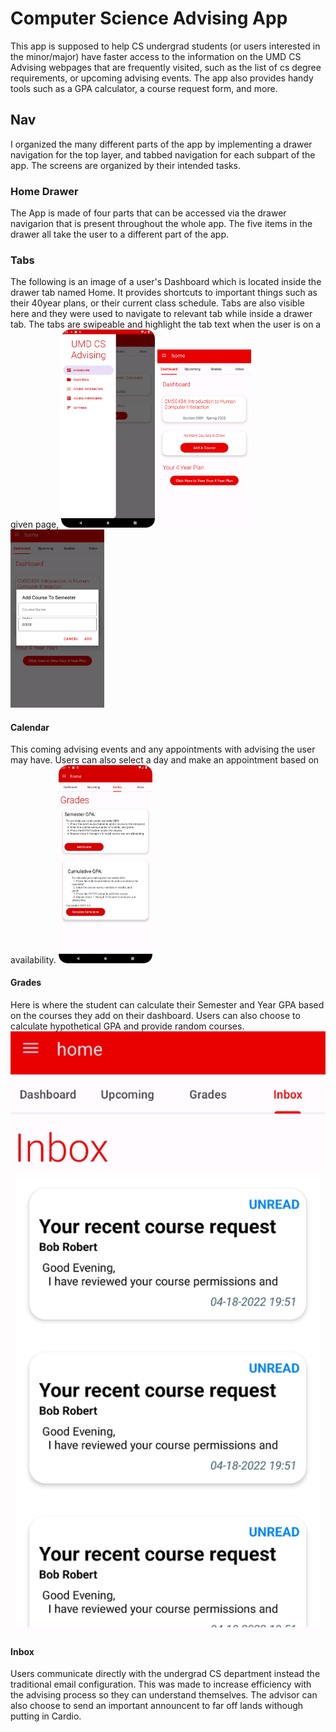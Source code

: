 # Computer Science Advising App
This app is supposed to help CS undergrad students (or users interested in the minor/major) have faster access to the information on the UMD CS Advising webpages that are frequently visited, such as the list of cs degree requirements, or upcoming advising events. The app also provides handy tools such as a GPA calculator, a course request form, and more.


## Nav
I organized the many different parts of the app by implementing a drawer navigation for the top layer, and tabbed navigation for each subpart of the app. The screens are organized by their intended tasks. 

### Home Drawer
The App is made of four parts that can be accessed via the drawer navigarion that is present throughout the whole app. The five items in the drawer all take the user to a different part of the app.

### Tabs

<p float="left" >
  The following is an image of a user's Dashboard which is located inside the drawer tab named Home. It provides shortcuts to important things such as their 40year plans, or their current class schedule. Tabs are also visible here and they were used to navigate to relevant tab while inside a drawer tab. The tabs are swipeable and highlight the tab text when the user is on a given page, 
  <img src="images/navDash.png" width="150">
  <img src="images/navHomeTab.png" width="150">
 <img src="images/home2.png" width="150">
</p>


#### Calendar
  <p float="left">
  This coming advising events and any appointments with advising the user may have. Users can also select a day and make an appointment based on availability.
  <img src="images/grades.png" alt="grades" width="150">
</p>

#### Grades

<p float="left">
Here is where the student can calculate their Semester and Year GPA based on the courses they add on their dashboard. Users can also choose to calculate hypothetical GPA and provide random courses. 
  <img src="images/inbox.png" widtch=150>
  
  </p>
  
  
#### Inbox

<p float = 'left'>
  Users communicate directly with the undergrad CS department instead the traditional email configuration. This was made to increase efficiency with the advising process so they can understand themselves. The advisor can also choose to send an important announcent to far off lands withough putting in Cardio.  
</p>
</inbox>

  
